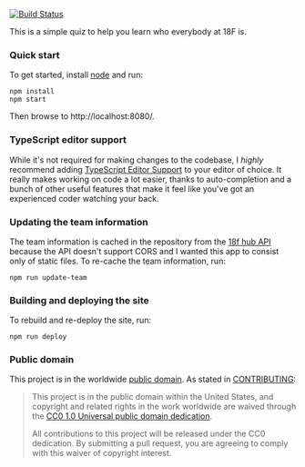 [![Build Status](https://travis-ci.org/18F/humans-of-18f.svg?branch=master)](https://travis-ci.org/18F/humans-of-18f)

This is a simple quiz to help you learn who everybody at 18F is.

### Quick start

To get started, install [node](http://nodejs.org/) and run:

```
npm install
npm start
```

Then browse to http://localhost:8080/.

### TypeScript editor support

While it's not required for making changes to the codebase, I
*highly* recommend adding [TypeScript Editor Support][] to your editor
of choice. It really makes working on code a lot easier, thanks to
auto-completion and a bunch of other useful features that make it feel
like you've got an experienced coder watching your back.

### Updating the team information

The team information is cached in the repository from the [18f hub API]()
because the API doesn't support CORS and I wanted this app to consist
only of static files. To re-cache the team information, run:

```
npm run update-team
```

### Building and deploying the site

To rebuild and re-deploy the site, run:

```
npm run deploy
```

### Public domain

This project is in the worldwide [public domain](LICENSE.md). As stated in [CONTRIBUTING](CONTRIBUTING.md):

> This project is in the public domain within the United States, and copyright
> and related rights in the work worldwide are waived through the [CC0 1.0
> Universal public domain
> dedication](https://creativecommons.org/publicdomain/zero/1.0/).
>
> All contributions to this project will be released under the CC0 dedication.
> By submitting a pull request, you are agreeing to comply with this waiver of
> copyright interest.

[18f hub API]: https://github.com/18f/hub/
[TypeScript Editor Support]: https://github.com/Microsoft/TypeScript/wiki/TypeScript-Editor-Support
